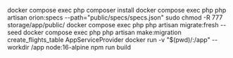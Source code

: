 docker compose exec php composer install
docker compose exec php php artisan orion:specs --path="public/specs/specs.json"
sudo chmod -R 777 storage/app/public/
docker compose exec php php artisan migrate:fresh --seed
docker compose exec php php artisan make:migration create_flights_table
AppServiceProvider
docker run -v "$(pwd)/:/app" --workdir /app node:16-alpine npm run build